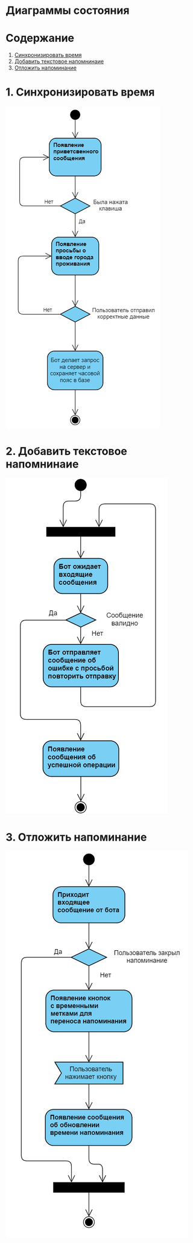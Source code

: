 ﻿# Диаграммы состояния

# Содержание
1. [Синхронизировать время](#1)  
2. [Добавить текстовое напомнинаие](#2)  
3. [Отложить напоминание](#3)

<a name="1"/>

# 1. Cинхронизировать время
![Диаграмма состояния 1](../../../Images/System%20design/State/StateSync.png)

<a name="2"/>

# 2. Добавить текстовое напомнинаие
![Диаграмма состояния 2](../../../Images/System%20design/State/StateAdd.png)

<a name="3"/>

# 3. Отложить напоминание
![Диаграмма состояния 3](../../../Images/System%20design/State/StateDelay.png)
